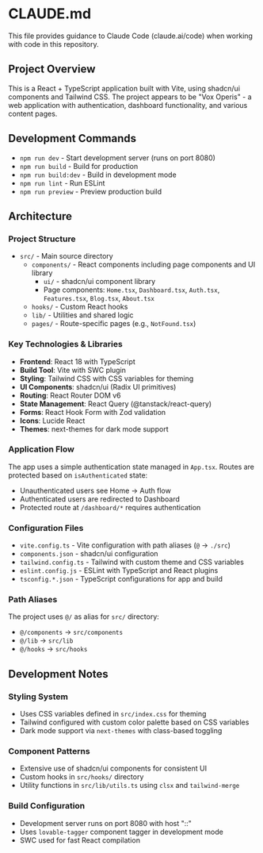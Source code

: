 # CLAUDE.md

This file provides guidance to Claude Code (claude.ai/code) when working with code in this repository.

## Project Overview

This is a React + TypeScript application built with Vite, using shadcn/ui components and Tailwind CSS. The project appears to be "Vox Operis" - a web application with authentication, dashboard functionality, and various content pages.

## Development Commands

- `npm run dev` - Start development server (runs on port 8080)
- `npm run build` - Build for production
- `npm run build:dev` - Build in development mode
- `npm run lint` - Run ESLint
- `npm run preview` - Preview production build

## Architecture

### Project Structure
- `src/` - Main source directory
  - `components/` - React components including page components and UI library
    - `ui/` - shadcn/ui component library
    - Page components: `Home.tsx`, `Dashboard.tsx`, `Auth.tsx`, `Features.tsx`, `Blog.tsx`, `About.tsx`
  - `hooks/` - Custom React hooks
  - `lib/` - Utilities and shared logic
  - `pages/` - Route-specific pages (e.g., `NotFound.tsx`)

### Key Technologies & Libraries
- **Frontend**: React 18 with TypeScript
- **Build Tool**: Vite with SWC plugin
- **Styling**: Tailwind CSS with CSS variables for theming
- **UI Components**: shadcn/ui (Radix UI primitives)
- **Routing**: React Router DOM v6
- **State Management**: React Query (@tanstack/react-query)
- **Forms**: React Hook Form with Zod validation
- **Icons**: Lucide React
- **Themes**: next-themes for dark mode support

### Application Flow
The app uses a simple authentication state managed in `App.tsx`. Routes are protected based on `isAuthenticated` state:
- Unauthenticated users see Home → Auth flow
- Authenticated users are redirected to Dashboard
- Protected route at `/dashboard/*` requires authentication

### Configuration Files
- `vite.config.ts` - Vite configuration with path aliases (`@` → `./src`)
- `components.json` - shadcn/ui configuration
- `tailwind.config.ts` - Tailwind with custom theme and CSS variables
- `eslint.config.js` - ESLint with TypeScript and React plugins
- `tsconfig.*.json` - TypeScript configurations for app and build

### Path Aliases
The project uses `@/` as alias for `src/` directory:
- `@/components` → `src/components`
- `@/lib` → `src/lib`  
- `@/hooks` → `src/hooks`

## Development Notes

### Styling System
- Uses CSS variables defined in `src/index.css` for theming
- Tailwind configured with custom color palette based on CSS variables
- Dark mode support via `next-themes` with class-based toggling

### Component Patterns
- Extensive use of shadcn/ui components for consistent UI
- Custom hooks in `src/hooks/` directory
- Utility functions in `src/lib/utils.ts` using `clsx` and `tailwind-merge`

### Build Configuration
- Development server runs on port 8080 with host "::" 
- Uses `lovable-tagger` component tagger in development mode
- SWC used for fast React compilation